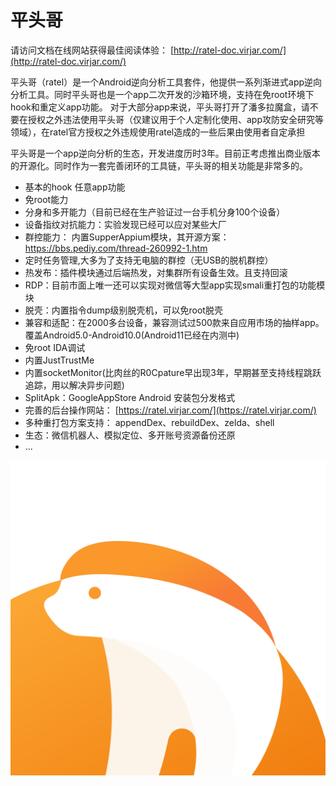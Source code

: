 # 平头哥

请访问文档在线网站获得最佳阅读体验： [http://ratel-doc.virjar.com/](http://ratel-doc.virjar.com/) 

平头哥（ratel）是一个Android逆向分析工具套件，他提供一系列渐进式app逆向分析工具。同时平头哥也是一个app二次开发的沙箱环境，支持在免root环境下hook和重定义app功能。 对于大部分app来说，平头哥打开了潘多拉魔盒，请不要在授权之外违法使用平头哥（仅建议用于个人定制化使用、app攻防安全研究等领域），在ratel官方授权之外违规使用ratel造成的一些后果由使用者自定承担

平头哥是一个app逆向分析的生态，开发进度历时3年。目前正考虑推出商业版本的开源化。同时作为一套完善闭环的工具链，平头哥的相关功能是非常多的。

- 基本的hook 任意app功能
- 免root能力
- 分身和多开能力（目前已经在生产验证过一台手机分身100个设备）
- 设备指纹对抗能力：实验发现已经可以应对某些大厂
- 群控能力： 内置SupperAppium模块，其开源方案：https://bbs.pediy.com/thread-260992-1.htm
- 定时任务管理,大多为了支持无电脑的群控（无USB的脱机群控）
- 热发布：插件模块通过后端热发，对集群所有设备生效。且支持回滚
- RDP：目前市面上唯一还可以实现对微信等大型app实现smali重打包的功能模块
- 脱壳：内置指令dump级别脱壳机，可以免root脱壳
- 兼容和适配：在2000多台设备，兼容测试过500款来自应用市场的抽样app。覆盖Android5.0-Android10.0(Android11已经在内测中)
- 免root IDA调试
- 内置JustTrustMe
- 内置socketMonitor(比肉丝的R0Cpature早出现3年，早期甚至支持线程跳跃追踪，用以解决异步问题)
- SplitApk：GoogleAppStore Android 安装包分发格式
- 完善的后台操作网站： [https://ratel.virjar.com/](https://ratel.virjar.com/)
- 多种重打包方案支持： appendDex、rebuildDex、zelda、shell
- 生态：微信机器人、模拟定位、多开账号资源备份还原
- ... 

![logo](img/logo.png)

